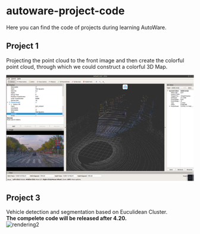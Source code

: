# autoware-project-code
Here you can find the code of projects during learning AutoWare.


## Project 1
Projecting the point cloud to the front image and then create the colorful point cloud, through which we could construct a colorful 3D Map.  

![rendering1](./project_pc_to_img/img/1.png)

## Project 3
Vehicle detection and segmentation based on Euculidean Cluster.    
**The compelete code will be released after 4.20.**   
![rendering2](./car_segmentation/img/demo2.gif)    